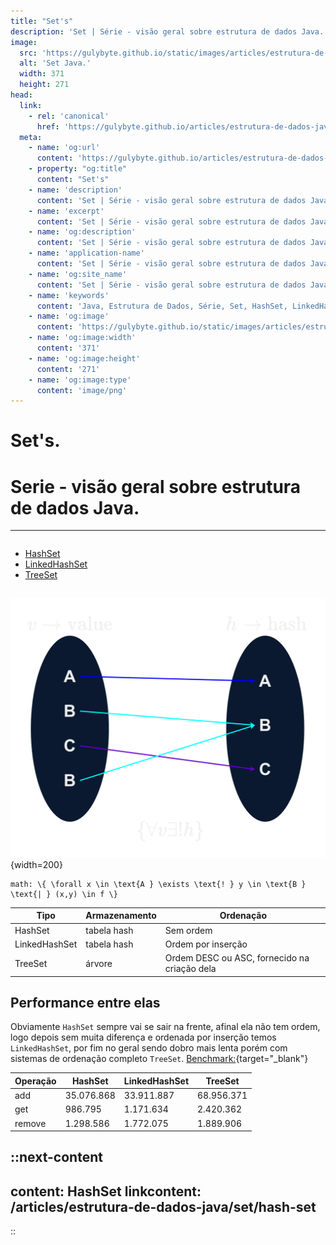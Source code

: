 ```yaml
---
title: "Set's"
description: 'Set | Série - visão geral sobre estrutura de dados Java.'
image:
  src: 'https://gulybyte.github.io/static/images/articles/estrutura-de-dados-java/set.png'
  alt: 'Set Java.'
  width: 371
  height: 271
head:
  link:
    - rel: 'canonical'
      href: 'https://gulybyte.github.io/articles/estrutura-de-dados-java'
  meta:
    - name: 'og:url'
      content: 'https://gulybyte.github.io/articles/estrutura-de-dados-java'
    - property: "og:title"
      content: "Set's"
    - name: 'description'
      content: 'Set | Série - visão geral sobre estrutura de dados Java.'
    - name: 'excerpt'
      content: 'Set | Série - visão geral sobre estrutura de dados Java.'
    - name: 'og:description'
      content: 'Set | Série - visão geral sobre estrutura de dados Java.'
    - name: 'application-name'
      content: 'Set | Série - visão geral sobre estrutura de dados Java.'
    - name: 'og:site_name'
      content: 'Set | Série - visão geral sobre estrutura de dados Java.'
    - name: 'keywords'
      content: 'Java, Estrutura de Dados, Série, Set, HashSet, LinkedHashSet, TreeSet'
    - name: 'og:image'
      content: 'https://gulybyte.github.io/static/images/articles/estrutura-de-dados-java/set.png'
    - name: 'og:image:width'
      content: '371'
    - name: 'og:image:height'
      content: '271'
    - name: 'og:image:type'
      content: 'image/png'
---
```


# Set's.

<h1 style="text-align: left; padding: 0em 0em !important; font-size: 2em">Serie - visão geral sobre estrutura de dados Java.</h1>

---

<div class="float-768-disable" style="float: left;">

- [HashSet](/articles/estrutura-de-dados-java/set/hash-set/)
- [LinkedHashSet](/articles/estrutura-de-dados-java/set/linked-hash-set/)
- [TreeSet](/articles/estrutura-de-dados-java/set/tree-set/)


</div>

<div class="float-768-disable" style="float: right">

  ![Set (parecido com função matemática)](/static/images/articles/estrutura-de-dados-java/set.png){width=200}

```
math: \{ \forall x \in \text{A } \exists \text{! } y \in \text{B } \text{| } (x,y) \in f \}
```
</div>

<div class="clear-both"></div>
<div style="padding:1rem 0"></div>

| Tipo | Armazenamento | Ordenação |
| - | - | - |
| HashSet | tabela hash | Sem ordem |
| LinkedHashSet | tabela hash | Ordem por inserção |
| TreeSet | árvore | Ordem DESC ou ASC, fornecido na criação dela |

## Performance entre elas

Obviamente `HashSet` sempre vai se sair na frente, afinal ela não tem ordem, logo depois sem muita diferença e ordenada por inserção temos `LinkedHashSet`, por fim no geral sendo dobro mais lenta porém com sistemas de ordenação completo `TreeSet`. [Benchmark:](https://gist.github.com/gulybyte/9373c09e0b92d698945afc451527b853){target="_blank"}

| Operação | HashSet | LinkedHashSet | TreeSet |
| - | - | - | - |
| add	| 35.076.868	| 33.911.887	| 68.956.371 |
| get	| 986.795	| 1.171.634	| 2.420.362 |
| remove | 1.298.586	| 1.772.075	| 1.889.906 |

::next-content
---
content: HashSet
linkcontent: /articles/estrutura-de-dados-java/set/hash-set
---
::
